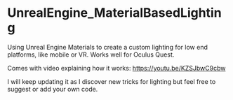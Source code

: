 # UnrealEngine_MaterialBasedLighting
Using Unreal Engine Materials to create a custom lighting for low end platforms, like mobile or VR. 
Works well for Oculus Quest.

Comes with video explaining how it works:
https://youtu.be/KZSJbwC9cbw

I will keep updating it as I discover new tricks for lighting but feel free to suggest or add your own code.
